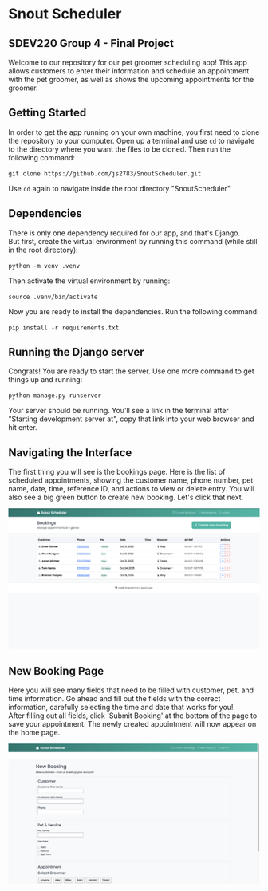# Snout Scheduler
## SDEV220 Group 4 - Final Project
Welcome to our repository for our pet groomer scheduling app! This app allows customers to enter their information and schedule an appointment with the pet groomer, as well as shows the upcoming appointments for the groomer. 

## Getting Started
In order to get the app running on your own machine, you first need to clone the repository to your computer.
Open up a terminal and use `cd` to navigate to the directory where you want the files to be cloned. Then run the following command:

`git clone https://github.com/js2783/SnoutScheduler.git`

Use `cd` again to navigate inside the root directory "SnoutScheduler"

## Dependencies
There is only one dependency required for our app, and that's Django.\
But first, create the virtual environment by running this command (while still in the root directory):

`python -m venv .venv`

Then activate the virtual environment by running:

`source .venv/bin/activate`

Now you are ready to install the dependencies. Run the following command:

`pip install -r requirements.txt`

## Running the Django server
Congrats! You are ready to start the server. Use one more command to get things up and running:

`python manage.py runserver`

Your server should be running. You'll see a link in the terminal after "Starting development server at", copy that link into your web browser and hit enter.

## Navigating the Interface
The first thing you will see is the bookings page. Here is the list of scheduled appointments, showing the customer name, phone number, pet name, date, time, reference ID, and actions to view or delete entry. You will also see a big green button to create new booking. Let's click that next.

![SnoutScheduler home page](<readme assets/home_page.png>)

## New Booking Page
Here you will see many fields that need to be filled with customer, pet, and time information. Go ahead and fill out the fields with the correct information, carefully selecting the time and date that works for you!\
After filling out all fields, click 'Submit Booking' at the bottom of the page to save your appointment. The newly created appointment will now appear on the home page.

![SnoutScheduler booking page](<readme assets/booking_page.png>)
